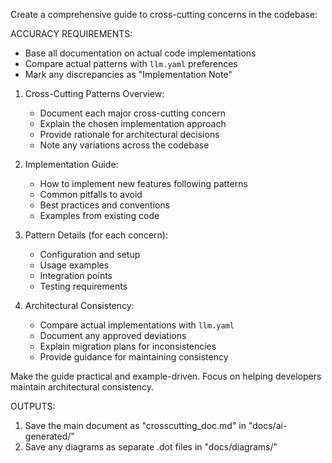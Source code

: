 Create a comprehensive guide to cross-cutting concerns in the codebase:

ACCURACY REQUIREMENTS:
- Base all documentation on actual code implementations
- Compare actual patterns with `llm.yaml` preferences
- Mark any discrepancies as "Implementation Note"

1. Cross-Cutting Patterns Overview:
   - Document each major cross-cutting concern
   - Explain the chosen implementation approach
   - Provide rationale for architectural decisions
   - Note any variations across the codebase

2. Implementation Guide:
   - How to implement new features following patterns
   - Common pitfalls to avoid
   - Best practices and conventions
   - Examples from existing code

3. Pattern Details (for each concern):
   - Configuration and setup
   - Usage examples
   - Integration points
   - Testing requirements

4. Architectural Consistency:
   - Compare actual implementations with `llm.yaml`
   - Document any approved deviations
   - Explain migration plans for inconsistencies
   - Provide guidance for maintaining consistency

Make the guide practical and example-driven.
Focus on helping developers maintain architectural consistency.

OUTPUTS:
1. Save the main document as "crosscutting_doc.md" in "docs/ai-generated/"
2. Save any diagrams as separate .dot files in "docs/diagrams/" 